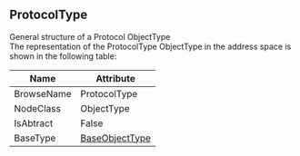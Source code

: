 <!-- objecttype -->
## ProtocolType
General structure of a Protocol ObjectType  
The representation of the ProtocolType ObjectType in the address space is shown in the following table:  

|Name|Attribute|
|---|---|
|BrowseName|ProtocolType|
|NodeClass|ObjectType|
|IsAbtract|False|
|BaseType|[BaseObjectType](../../../Core/Part5/ObjectTypes/BaseObjectType/readme.md)|

